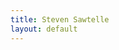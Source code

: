 ```yaml
---
title: Steven Sawtelle
layout: default
---
```


<head>
		<meta charset="utf-8">
		<meta name="viewport" content="width=device-width, initial-scale = 1.0, maximum-scale=1.0, user-scalable=no" />
		<meta property="og:description" content="Personal perfolio website of Steven Sawtelle">
		<meta property="og:site_name" content="Steven Sawtelle" />
		<title>Steven Sawtelle</title>
		<link rel="stylesheet" type="text/css" href="css/style.css">
		<!-- Global site tag (gtag.js) - Google Analytics -->
		<script async src="https://www.googletagmanager.com/gtag/js?id=UA-137815317-1"></script>
		<script>
		  window.dataLayer = window.dataLayer || [];
		  function gtag(){dataLayer.push(arguments);}
		  gtag('js', new Date());

		  gtag('config', 'UA-137815317-1');
		</script>

</head>

<body>
	<!-- about -->
	<div class="about" id="about">
	<center>
		<h1>Steven Sawtelle</h1>
			<p>
                <a href="/blog" class="nav">Check out my Blog!</a> or 
                <a href="/puzzles" class="nav">Play some puzzles I made!</a>
            </p>
        </center>
		<hr>
		<center>
		<div class="about" style="max-width: 700px">
				<h2>About Me</h2>
				<p>Hi, I'm Steven Sawtelle! I'm currently working with the Philanthropy Engineering team to develop tools that make engaging employees in philanthropic events easier as a Software Engineer at Bloomberg, and I love it. In the past, I've interned at <a class="linked" rel="nofollow" href="https://google.com/" alt="Google">Google</a>, <a class="linked" rel="nofollow" href="https://psware.com/" alt="Performance">Performance Software</a> and <a class="linked" rel="nofollow" href="https://viasat.com/" alt="ViaSat">ViaSat, Inc.</a> and spent an amazing semester in 2017 studying abroad at the <a class="linked" rel="nofollow" href="http://nus.edu.sg/" alt="NUS">National University of Singapore</a>, where I took classes in Advanced Data Structures and Algorithms, Game Design, Bollywood Studies, and Linguistics, and just generally fell in love with everything about Singapore. I'm a proud <a class="linked" rel="nofollow" href="http://asu.edu/" alt="ASU">Arizona State University</a> grad.</p>
				<p>I'm all about Software Engineering for good, so that's where I'm hoping to spend most of my career. If you want to talk about this with me, please feel free to reach out!</p>
				<p>A non-exhautive list of topics I can talk about until we're both exhausted: reading(<a href="/books" class="nav">check out what books I've read recently!</a>), writing(<a href="/blog" class="nav">check out my blog</a>), 3D printing, hiking, crossword and other puzzles, plotting, woodworking, game and escape room design, public policy, budget travel, and data visualization.</p>
				<p>Finally, this site is open source! Check it out <a class="linked" rel="nofollow" href="https://github.com/StevenSawtelle/stevensawtelle.github.io" alt="site_source">here</a>, and let me know if there's things I could do better - I'm new to this whole front end world.</p>
		</div>
		</center>

	<div class="contact" id="contact">
	    <center>
				<h2>Contact Me!</h2>
				<a href="https://twitter.com/StevenSawtelle">Twitter</a>
				|
				<a href="https://www.linkedin.com/in/steven-sawtelle">LinkedIn</a>
				|
				<a href="https://github.com/stevensawtelle">GitHub</a>
				|
				<a href="mailto:steven.sawtelle@gmail.com" target="_blank">Email</a>
				|
				<a href="StevenSawtelleResume.pdf" target="_blank">Resume</a>
		</center>
	</div>